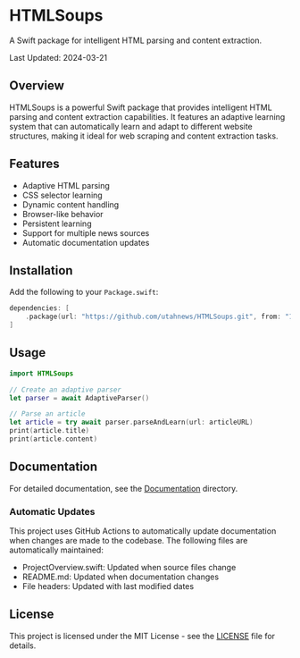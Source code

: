 # HTMLSoups

A Swift package for intelligent HTML parsing and content extraction.

Last Updated: 2024-03-21

## Overview

HTMLSoups is a powerful Swift package that provides intelligent HTML parsing and content extraction capabilities. It features an adaptive learning system that can automatically learn and adapt to different website structures, making it ideal for web scraping and content extraction tasks.

## Features

- Adaptive HTML parsing
- CSS selector learning
- Dynamic content handling
- Browser-like behavior
- Persistent learning
- Support for multiple news sources
- Automatic documentation updates

## Installation

Add the following to your `Package.swift`:

```swift
dependencies: [
    .package(url: "https://github.com/utahnews/HTMLSoups.git", from: "1.0.0")
]
```

## Usage

```swift
import HTMLSoups

// Create an adaptive parser
let parser = await AdaptiveParser()

// Parse an article
let article = try await parser.parseAndLearn(url: articleURL)
print(article.title)
print(article.content)
```

## Documentation

For detailed documentation, see the [Documentation](Sources/HTMLSoups/Documentation) directory.

### Automatic Updates

This project uses GitHub Actions to automatically update documentation when changes are made to the codebase. The following files are automatically maintained:

- ProjectOverview.swift: Updated when source files change
- README.md: Updated when documentation changes
- File headers: Updated with last modified dates

## License

This project is licensed under the MIT License - see the [LICENSE](LICENSE) file for details.
